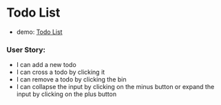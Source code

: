 # Todo List

- demo: [Todo List](https://codepen.io/webdevthierry/pen/EgKBOq)

### User Story:

- I can add a new todo
- I can cross a todo by clicking it
- I can remove a todo by clicking the bin
- I can collapse the input by clicking on the minus button or expand the input by clicking on the plus button

